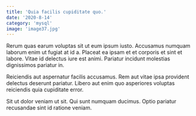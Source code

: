 ```yaml
---
title: 'Quia facilis cupiditate quo.'
date: '2020-8-14'
category: 'mysql'
image: 'image37.jpg'
---
```


Rerum quas earum voluptas sit ut eum ipsum iusto. Accusamus numquam laborum enim ut fugiat at id a. Placeat ea ipsam et et corporis et sint et labore. Vitae id delectus iure est animi. Pariatur incidunt molestias dignissimos pariatur in.
 Reiciendis aut aspernatur facilis accusamus. Rem aut vitae ipsa provident delectus deserunt pariatur. Libero aut enim quo asperiores voluptas reiciendis quia cupiditate error.
 Sit ut dolor veniam ut sit. Qui sunt numquam ducimus. Optio pariatur recusandae sint id ratione veniam.
